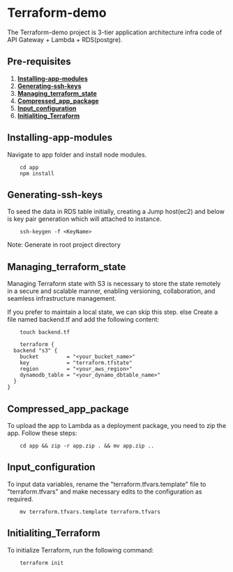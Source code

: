 # Terraform-demo

The Terraform-demo project is 3-tier application architecture infra code of API Gateway + Lambda + RDS(postgre).

## Pre-requisites

1. **[Installing-app-modules](#Installing-app-modules)**
2. **[Generating-ssh-keys](#Generating-ssh-keys)**
3. **[Managing_terraform_state](#Managing_terraform_state)**
4. **[Compressed_app_package](#Compressed_app_package)**
5. **[Input_configuration](#Input_configuration)**
6. **[Initialiting_Terraform](#Initialiting_Terraform)**


## Installing-app-modules
Navigate to app folder and install node modules.
```
    cd app
    npm install
```
## Generating-ssh-keys
To seed the data in RDS table initially, creating a Jump host(ec2) and below is key pair generation which will attached to instance.
```
    ssh-keygen -f <KeyName>
```
Note: Generate in root project directory

## Managing_terraform_state
Managing Terraform state with S3 is necessary to store the state remotely in a secure and scalable manner, 
enabling versioning, collaboration, and seamless infrastructure management.

If you prefer to maintain a local state, we can skip this step. else Create a file named backend.tf and add the following content:
```
    touch backend.tf
```
```
    terraform {
  backend "s3" {
    bucket         = "<your_bucket_name>"
    key            = "terraform.tfstate"
    region         = "<your_aws_region>"
    dynamodb_table = "<your_dynamo_dbtable_name>"
  }
}
```
##  Compressed_app_package
To upload the app to Lambda as a deployment package, you need to zip the app. Follow these steps:
```
    cd app && zip -r app.zip . && mv app.zip ..
```

## Input_configuration
To input data variables, rename the "terraform.tfvars.template" file to "terraform.tfvars" and 
make necessary edits to the configuration as required.
```
    mv terraform.tfvars.template terraform.tfvars 
```
## Initialiting_Terraform
To initialize Terraform, run the following command: 
```
    terraform init
```
